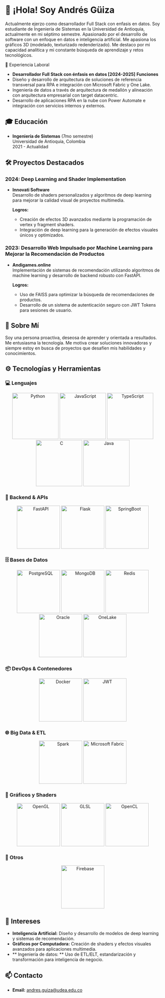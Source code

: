 # 👋 ¡Hola! Soy Andrés Güiza

Actualmente ejerzo como desarrollador Full Stack con enfasis en datos. Soy  estudiante de Ingeniería de Sistemas en la Universidad de Antioquia, actualmente en mi séptimo semestre. Apasionado por el desarrollo de software con un enfoque en datos e inteligencia artificial. Me apasiona los gráficos 3D (modelado, texturizado redenderizado). Me destaco por mi capacidad analítica y mi constante búsqueda de aprendizaje y retos tecnológicos.

💼 Experiencia Laboral
- **Desarrollador Full Stack con énfasis en datos [2024-2025]**
**Funciones**
- Diseño y desarrollo de arquitectura de soluciones de referencia transversal para RPA e integración con Microsoft Fabric y One Lake.
- Ingeniería de datos a través de arquitectura de medallón y alineación con arquitectura empresarial con target datacentric.
- Desarrollo de aplicaciones RPA en la nube con Power Automate e integración con servicios internos y externos.

## 🎓 Educación

- **Ingeniería de Sistemas** (7mo semestre)  
  Universidad de Antioquia, Colombia  
  2021 - Actualidad

## 🛠 Proyectos Destacados

### 2024: Deep Learning and Shader Implementation
- **Innovati Software**  
  Desarrollo de shaders personalizados y algoritmos de deep learning para mejorar la calidad visual de proyectos multimedia.

  **Logros:**
  - Creación de efectos 3D avanzados mediante la programación de vertex y fragment shaders.
  - Integración de deep learning para la generación de efectos visuales únicos y optimizados.

### 2023: Desarrollo Web Impulsado por Machine Learning para Mejorar la Recomendación de Productos
- **Andigames.online**  
  Implementación de sistemas de recomendación utilizando algoritmos de machine learning y desarrollo de backend robusto con FastAPI.

  **Logros:**
  - Uso de FAISS para optimizar la búsqueda de recomendaciones de productos.
  - Desarrollo de un sistema de autenticación seguro con JWT Tokens para sesiones de usuario.

## 🚀 Sobre Mí

Soy una persona proactiva, deseosa de aprender y orientada a resultados. Me entusiasma la tecnología. Me motiva crear soluciones innovadoras y siempre estoy en busca de proyectos que desafíen mis habilidades y conocimientos.

## ⚙️ Tecnologías y Herramientas

### 💻 Lenguajes
<p align="center">
  <img alt="Python" src="https://img.shields.io/badge/Python-3776AB?logo=python&style=for-the-badge" width="150" />
  <img alt="JavaScript" src="https://img.shields.io/badge/JavaScript-F7DF1E?logo=javascript&style=for-the-badge" width="150" />
  <img alt="TypeScript" src="https://img.shields.io/badge/TypeScript-3178C6?logo=typescript&style=for-the-badge" width="150" />
  <img alt="C" src="https://img.shields.io/badge/C-00599C?logo=c&style=for-the-badge" width="150" />
  <img alt="Java" src="https://img.shields.io/badge/Java-007396?logo=java&style=for-the-badge" width="150" />
</p>

### 🔧 Backend & APIs
<p align="center">
  <img alt="FastAPI" src="https://img.shields.io/badge/FastAPI-009688?logo=fastapi&style=for-the-badge" width="140" />
  <img alt="Flask" src="https://img.shields.io/badge/Flask-000000?logo=flask&style=for-the-badge" width="140" />
  <img alt="SpringBoot" src="https://img.shields.io/badge/SpringBoot-6DB33F?logo=springboot&style=for-the-badge" width="140" />
</p>

### 🗄️ Bases de Datos
<p align="center">
  <img alt="PostgreSQL" src="https://img.shields.io/badge/PostgreSQL-316192?logo=postgresql&style=for-the-badge" width="140" />
  <img alt="MongoDB" src="https://img.shields.io/badge/MongoDB-47A248?logo=mongodb&style=for-the-badge" width="140" />
  <img alt="Redis" src="https://img.shields.io/badge/Redis-DC382D?logo=redis&style=for-the-badge" width="140" />
  <img alt="Oracle" src="https://img.shields.io/badge/Oracle-F80000?logo=oracle&style=for-the-badge" width="140" />
  <img alt="OneLake" src="https://img.shields.io/badge/OneLake-0052CC?style=for-the-badge" width="140" />
</p>

### 📦 DevOps & Contenedores
<p align="center">
  <img alt="Docker" src="https://img.shields.io/badge/Docker-2496ED?logo=docker&style=for-the-badge" width="140" />
  <img alt="JWT" src="https://img.shields.io/badge/JWT-000000?logo=jsonwebtoken&style=for-the-badge" width="140" />
</p>

### 🌐 Big Data & ETL
<p align="center">
  <img alt="Spark" src="https://img.shields.io/badge/Spark-E25A1C?logo=apache-spark&style=for-the-badge" width="140" />
  <img alt="Microsoft Fabric" src="https://img.shields.io/badge/Microsoft%20Fabric-0078D4?style=for-the-badge" width="140" />
</p>

### 🎨 Gráficos y Shaders
<p align="center">
  <img alt="OpenGL" src="https://img.shields.io/badge/OpenGL-5586A4?logo=opengl&style=for-the-badge" width="140" />
  <img alt="GLSL" src="https://img.shields.io/badge/GLSL-128E68?style=for-the-badge" width="140" />
  <img alt="OpenCL" src="https://img.shields.io/badge/OpenCL-ED2E25?logo=opencl&style=for-the-badge" width="140" />
</p>

### 🔗 Otros
<p align="center">
  <img alt="Firebase" src="https://img.shields.io/badge/Firebase-FFCA28?logo=firebase&style=for-the-badge" width="140" />
</p>

## 🎯 Intereses

- **Inteligencia Artificial:** Diseño y desarrollo de modelos de deep learning y sistemas de recomendación.
- **Gráficos por Computadora:** Creación de shaders y efectos visuales avanzados para aplicaciones multimedia.
- ** Ingeniería de datos: ** Uso de ETL/ELT, estandarización y transformación para inteligencia de negocio.

## 📫 Contacto

- **Email:** [andres.guiza@udea.edu.co](mailto:andres.guiza@udea.edu.co)
